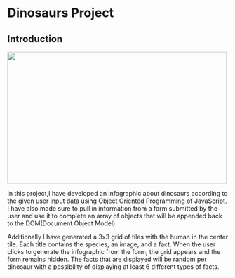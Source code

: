 # Dinosaurs Project

## Introduction

<img src="https://user-images.githubusercontent.com/86887626/135083346-0ccd6749-26bf-4cba-98d5-f9c77295b207.jpg" width="500" height="300">

In this project,I have developed an infographic about dinosaurs according to the given user input data using Object Oriented Programming of JavaScript. I have also made sure to pull in information from a form submitted by the user and use it to complete an array of objects that will be appended back to the DOM(Document Object Model).

Additionally I have generated a 3x3 grid of tiles with the human in the center tile. Each title contains the species, an image, and a fact. When the user clicks to generate the infographic from the form, the grid appears and the form remains hidden. The facts that are displayed will be random per dinosaur with a possibility of displaying at least 6 different types of facts.
